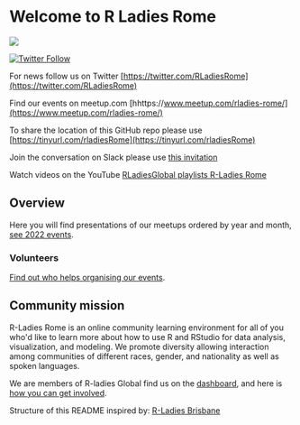 # Welcome to R Ladies Rome
![](https://secure.meetupstatic.com/photos/event/a/9/b/f/highres_501943455.jpeg)

[![Twitter Follow](https://img.shields.io/twitter/follow/RLadiesRome.svg?style=social)](https://twitter.com/RLadiesRome)

For news follow us on Twitter [https://twitter.com/RLadiesRome](https://twitter.com/RLadiesRome)

Find our events on meetup.com [hhttps://www.meetup.com/rladies-rome/](https://www.meetup.com/rladies-rome/)

To share the location of this GitHub repo please use [https://tinyurl.com/rladiesRome](https://tinyurl.com/rladiesRome)

Join the conversation on Slack please use [this invitation](https://join.slack.com/t/r-ladiesrome/shared_invite/zt-8ymmwijo-nKR2~U7aYjMn0sFdQspH1w)

Watch videos on the YouTube [RLadiesGlobal playlists R-Ladies Rome](https://www.youtube.com/c/RLadiesGlobal/playlists)

## Overview

Here you will find presentations of our meetups ordered by year and month, [see 2022 events](https://github.com/rladies/meetup-presentations_rome/tree/master/2022).

### Volunteers

[Find out who helps organising our events](https://github.com/rladies/meetup-presentations_rome/blob/master/organisersKit/volunteers.md).

## Community mission

R-Ladies Rome is an online community learning environment for all of you who'd like to learn more about how to use R and RStudio for data analysis, visualization, and modeling. We promote diversity allowing interaction among communities of different races, gender, and nationality as well as spoken languages.  

We are members of R-ladies Global find us on the [dashboard](https://gqueiroz.shinyapps.io/rshinylady/), and here is [how you can get involved](https://rladies.org/about-us/).

Structure of this README inspired by: [R-Ladies Brisbane](https://github.com/rladies/meetup-presentations_brisbane)

